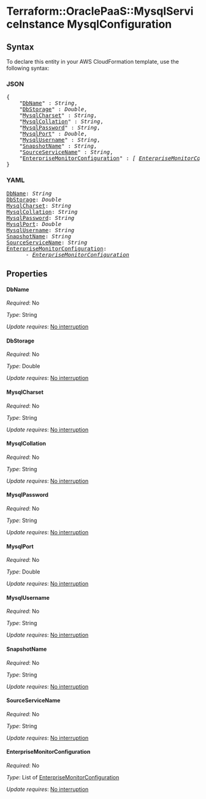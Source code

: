 # Terraform::OraclePaaS::MysqlServiceInstance MysqlConfiguration

## Syntax

To declare this entity in your AWS CloudFormation template, use the following syntax:

### JSON

<pre>
{
    "<a href="#dbname" title="DbName">DbName</a>" : <i>String</i>,
    "<a href="#dbstorage" title="DbStorage">DbStorage</a>" : <i>Double</i>,
    "<a href="#mysqlcharset" title="MysqlCharset">MysqlCharset</a>" : <i>String</i>,
    "<a href="#mysqlcollation" title="MysqlCollation">MysqlCollation</a>" : <i>String</i>,
    "<a href="#mysqlpassword" title="MysqlPassword">MysqlPassword</a>" : <i>String</i>,
    "<a href="#mysqlport" title="MysqlPort">MysqlPort</a>" : <i>Double</i>,
    "<a href="#mysqlusername" title="MysqlUsername">MysqlUsername</a>" : <i>String</i>,
    "<a href="#snapshotname" title="SnapshotName">SnapshotName</a>" : <i>String</i>,
    "<a href="#sourceservicename" title="SourceServiceName">SourceServiceName</a>" : <i>String</i>,
    "<a href="#enterprisemonitorconfiguration" title="EnterpriseMonitorConfiguration">EnterpriseMonitorConfiguration</a>" : <i>[ <a href="mysqlconfiguration-enterprisemonitorconfiguration.md">EnterpriseMonitorConfiguration</a>, ... ]</i>
}
</pre>

### YAML

<pre>
<a href="#dbname" title="DbName">DbName</a>: <i>String</i>
<a href="#dbstorage" title="DbStorage">DbStorage</a>: <i>Double</i>
<a href="#mysqlcharset" title="MysqlCharset">MysqlCharset</a>: <i>String</i>
<a href="#mysqlcollation" title="MysqlCollation">MysqlCollation</a>: <i>String</i>
<a href="#mysqlpassword" title="MysqlPassword">MysqlPassword</a>: <i>String</i>
<a href="#mysqlport" title="MysqlPort">MysqlPort</a>: <i>Double</i>
<a href="#mysqlusername" title="MysqlUsername">MysqlUsername</a>: <i>String</i>
<a href="#snapshotname" title="SnapshotName">SnapshotName</a>: <i>String</i>
<a href="#sourceservicename" title="SourceServiceName">SourceServiceName</a>: <i>String</i>
<a href="#enterprisemonitorconfiguration" title="EnterpriseMonitorConfiguration">EnterpriseMonitorConfiguration</a>: <i>
      - <a href="mysqlconfiguration-enterprisemonitorconfiguration.md">EnterpriseMonitorConfiguration</a></i>
</pre>

## Properties

#### DbName

_Required_: No

_Type_: String

_Update requires_: [No interruption](https://docs.aws.amazon.com/AWSCloudFormation/latest/UserGuide/using-cfn-updating-stacks-update-behaviors.html#update-no-interrupt)

#### DbStorage

_Required_: No

_Type_: Double

_Update requires_: [No interruption](https://docs.aws.amazon.com/AWSCloudFormation/latest/UserGuide/using-cfn-updating-stacks-update-behaviors.html#update-no-interrupt)

#### MysqlCharset

_Required_: No

_Type_: String

_Update requires_: [No interruption](https://docs.aws.amazon.com/AWSCloudFormation/latest/UserGuide/using-cfn-updating-stacks-update-behaviors.html#update-no-interrupt)

#### MysqlCollation

_Required_: No

_Type_: String

_Update requires_: [No interruption](https://docs.aws.amazon.com/AWSCloudFormation/latest/UserGuide/using-cfn-updating-stacks-update-behaviors.html#update-no-interrupt)

#### MysqlPassword

_Required_: No

_Type_: String

_Update requires_: [No interruption](https://docs.aws.amazon.com/AWSCloudFormation/latest/UserGuide/using-cfn-updating-stacks-update-behaviors.html#update-no-interrupt)

#### MysqlPort

_Required_: No

_Type_: Double

_Update requires_: [No interruption](https://docs.aws.amazon.com/AWSCloudFormation/latest/UserGuide/using-cfn-updating-stacks-update-behaviors.html#update-no-interrupt)

#### MysqlUsername

_Required_: No

_Type_: String

_Update requires_: [No interruption](https://docs.aws.amazon.com/AWSCloudFormation/latest/UserGuide/using-cfn-updating-stacks-update-behaviors.html#update-no-interrupt)

#### SnapshotName

_Required_: No

_Type_: String

_Update requires_: [No interruption](https://docs.aws.amazon.com/AWSCloudFormation/latest/UserGuide/using-cfn-updating-stacks-update-behaviors.html#update-no-interrupt)

#### SourceServiceName

_Required_: No

_Type_: String

_Update requires_: [No interruption](https://docs.aws.amazon.com/AWSCloudFormation/latest/UserGuide/using-cfn-updating-stacks-update-behaviors.html#update-no-interrupt)

#### EnterpriseMonitorConfiguration

_Required_: No

_Type_: List of <a href="mysqlconfiguration-enterprisemonitorconfiguration.md">EnterpriseMonitorConfiguration</a>

_Update requires_: [No interruption](https://docs.aws.amazon.com/AWSCloudFormation/latest/UserGuide/using-cfn-updating-stacks-update-behaviors.html#update-no-interrupt)

